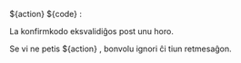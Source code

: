 ${action} ${code} :

La konfirmkodo eksvalidiĝos post unu horo.

Se vi ne petis ${action} , bonvolu ignori ĉi tiun retmesaĝon.